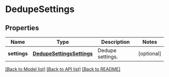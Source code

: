 # DedupeSettings

## Properties
Name | Type | Description | Notes
------------ | ------------- | ------------- | -------------
**settings** | [**DedupeSettingsSettings**](DedupeSettingsSettings.md) | Dedupe settings. | [optional] 

[[Back to Model list]](../README.md#documentation-for-models) [[Back to API list]](../README.md#documentation-for-api-endpoints) [[Back to README]](../README.md)


